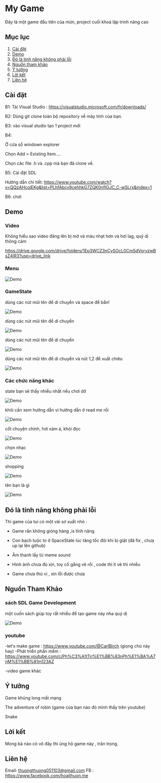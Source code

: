 
# My Game
Đây là một game đầu tiên của mừn, project cuối khoá lập trình nâng cao 
## Mục lục

1. [Cài đặt](#cài-đặt)
2. [Demo](#demo)
3. [Đó là tính năng không phải lỗi](#đó-là-tính-năng-không-phải-lỗi)
4. [Nguồn tham khảo](#nguồn-tham-khảo)
5. [Ý tưởng](#ý-tưởng)
6. [Lời kết](#lời-kết)
7. [Liên hệ](#liên-hệ)

## Cài đặt

B1: Tải Visual Studio :
https://visualstudio.microsoft.com/fr/downloads/

B2: Dùng git clone toàn bộ repository về máy tính của bạn.

B3: vào visual studio tạo 1 project mới

B4: 

Ở cửa sổ windown explorer 

Chọn Add > Existing Item....

Chọn các file .h và .cpp mà bạn đã clone về.

B5: Cài đặt SDL

Hướng dẫn chi tiết:
https://www.youtube.com/watch?v=QQzAHcojEKg&list=PLhfAbcv9cehhkG7ZQK0nfIGJC_C-wSLrx&index=1

B6: chơi

## Demo

### Video
Không hiểu sao video đăng lên bị mờ và màu nhạt hơn và hơi lag, quý dị thông cảm

https://drive.google.com/drive/folders/1Ep3WCZ3nCySOcL0Cm5dVoryzwBsZ4IR3?usp=drive_link

### Menu
![Demo](anhDemo/Menu.png)

### GameState
dùng các nút mũi tên để di chuyển và space để bắn!

![Demo](anhDemo/Space.png)

dùng các nút mũi tên để di chuyển

![Demo](anhDemo/Dino.png)

dùng các nút mũi tên để di chuyển

![Demo](anhDemo/Snake.png)

dùng các nút mũi tên để di chuyển và nút 1,2 để xuất chiêu

![Demo](anhDemo/Boss.png)

### Các chức năng khác
state bạn sẽ thấy nhiều nhất nếu chơi dở

![Demo](anhDemo/GameOver.png)

khỏi cần xem hướng dẫn vì hướng dẫn ở read me rồi

![Demo](anhDemo/HuongDan.png)

cốt chuyện chính, hơi xàm á, khỏi đọc

![Demo](anhDemo/DieuTra.png)

chọn nhạc

![Demo](anhDemo/Music.png)

shopping

![Demo](anhDemo/Shop.png)

tên bạn là gì

![Demo](anhDemo/EnterName.png)

## Đó là tính năng không phải lỗi

Thì game của tui có một vài sơ xuất nhỏ :

- Game rắn không gióng hàng ,is tính năng 
  
- Con bạch tuộc to ở SpaceState lúc tăng tốc đôi khi bị giật (đã fix , chưa up lại lên github)
  
- Âm thanh lấy từ meme sound 
  
- Hình ảnh chưa đủ xịn, toy cố gắng vẽ rồi , code thì ít vẽ thì nhiều

- Game chưa thú vị , xin lỗi được chưa

## Nguồn Tham Khảo
### sách SDL Game Development

một cuốn sách giúp toy rất nhiều để tạo game này nha quý dị

![Demo](anhDemo/Book.png)
### youtube 

-let's make game : https://www.youtube.com/@CarlBirch (giọng chú này hay)
-Phát triển phần mềm : https://www.youtube.com/c/Ph%C3%A1tTri%E1%BB%83nPh%E1%BA%A7nM%E1%BB%81m123AZ

-video game khác

## Ý tưởng

Game khủng long mất mạng

The adventure of robin (game của bạn nào đó mình thấy trên youtube)

Snake

## Lời kết
Mong bà nào có vô đây thì ủng hộ game này , trân trọng.

## Liên hệ
Email: thuongthuong051103@gmail.com
FB : https://www.facebook.com/hoaithuon.me
